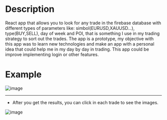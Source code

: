 # Description
React app that allows you to look for any trade in the firebase database with different types of parameters like: simbol(EURUSD,XAUUSD...), type(BUY,SELL), day of week and POI, that is something I use in my trading strategy to sort out the trades.
The app is a prototype, my objective with this app was to learn new technologies and make an app with a personal idea that could help me in my day by day in trading.
This app could be improve implementing login or other features.
# Example
![image](https://user-images.githubusercontent.com/59847094/186909043-babdc03e-1ed0-4e4c-8371-4361c9c9719c.png)

--------------------------------------------------------------------------------------------------------------
- After you get the results, you can click in each trade to see the images.

![image](https://user-images.githubusercontent.com/59847094/186907942-0cd31247-8326-4fec-93eb-d4fceee4fb2d.png)

